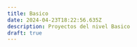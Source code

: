 ```yaml
---
title: Basico
date: 2024-04-23T18:22:56.635Z
description: Proyectos del nivel Basico
draft: true
---
```


